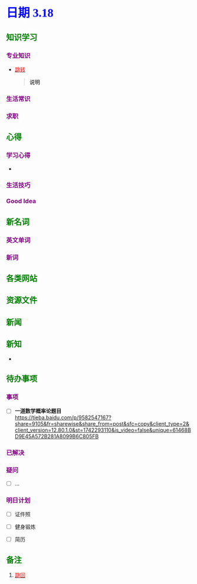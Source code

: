 ## <font color = blue face=楷体 size=6>日期 3.18</font>

## <font color = green>知识学习 </font>
### <font color = purple>专业知识 </font>
+ <a id = "01-1">  [<font color = red>跳转</font>](#01-2)
   > <font color = o> 说明 </font>
### <font color = purple>生活常识 </font>

### <font color = purple>求职 </font>



## <font color = green>心得 </font>
### <font color = purple>学习心得 </font>
+ 
### <font color = purple>生活技巧 </font>

### <font color = purple>Good Idea </font>



## <font color = green>新名词 </font>
### <font color = purple>英文单词 </font>
### <font color = purple>新词 </font>



## <font color = green>各类网站 </font>


## <font color = green>资源文件 </font>


## <font color = green>新闻 </font>


## <font color = green>新知 </font>
+ 

## <font color = green>待办事项 </font>
### <font color = purple>事项 </font>
- [ ] **一道数学概率论题目**  
	 https://tieba.baidu.com/p/9582547167?share=9105&fr=sharewise&share_from=post&sfc=copy&client_type=2&client_version=12.80.1.0&st=1742293110&is_video=false&unique=61468BD9E45A572B281A8099B6C805FB
### <font color = purple>已解决 </font>
### <font color = purple>疑问 </font>
- [ ] ...
### <font color = purple>明日计划 </font>
- [ ] 证件照
- [ ] 健身锻炼
- [ ] 简历


## <font color = green>备注 </font>
  1. <a id ="01-2">[<font color = red>跳回</font>](#01-1)

<!--stackedit_data:
eyJoaXN0b3J5IjpbMTU1OTA0MTQ5NSwtNjMzNjE0NjIyLDIxMT
I3NjU4MTYsMTgxNzMxMjQ4MF19
-->